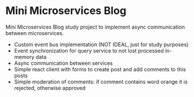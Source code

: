 # Mini Microservices Blog

Mini Microservices Blog study project to implement async communication between microservices.

- Custom event bus implementation (NOT IDEAL, just for study purposes)
- Event synchronization for query service to not lost processed in-memory data
- Async communication between services
- Simple react client with forms to create post and add comments to this posts
- Simple moderation of comments: if comment contains word orange it is rejected, otherwise approved
